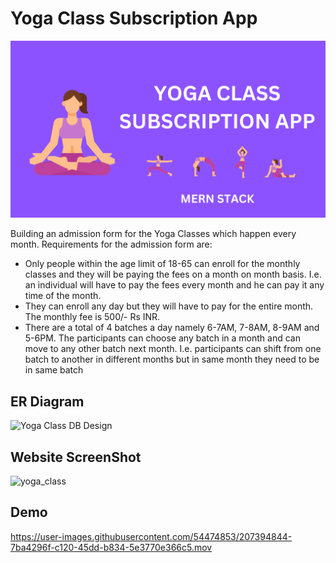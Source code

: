 # Yoga Class Subscription App

![](https://github.com/vnaazleen/yoga_class_subscription_app/blob/main/YOGA%20CLASS%20SUBSCRIPTION%20APP.png)

Building an admission form for the Yoga Classes which happen every month.
Requirements for the admission form are:
- Only people within the age limit of 18-65 can enroll for the monthly classes and they will
be paying the fees on a month on month basis. I.e. an individual will have to pay the fees
every month and he can pay it any time of the month.
- They can enroll any day but they will have to pay for the entire month. The monthly fee is
500/- Rs INR.
- There are a total of 4 batches a day namely 6-7AM, 7-8AM, 8-9AM and 5-6PM. The
participants can choose any batch in a month and can move to any other batch next
month. I.e. participants can shift from one batch to another in different months but in same month they need to be in same batch

## ER Diagram

![Yoga Class DB Design](https://user-images.githubusercontent.com/54474853/207394687-6079d79c-b6cb-438e-b821-7b289eb1739f.png)

## Website ScreenShot

![yoga_class](https://user-images.githubusercontent.com/54474853/207394800-2c818cee-6279-439c-803a-cffcf1b7b3ce.png)

## Demo

https://user-images.githubusercontent.com/54474853/207394844-7ba4296f-c120-45dd-b834-5e3770e366c5.mov

